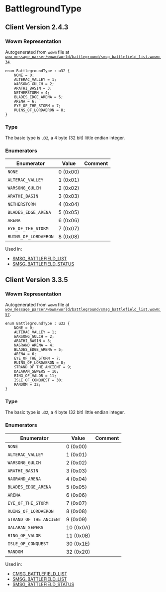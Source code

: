 # BattlegroundType

## Client Version 2.4.3

### Wowm Representation

Autogenerated from `wowm` file at [`wow_message_parser/wowm/world/battleground/smsg_battlefield_list.wowm:34`](https://github.com/gtker/wow_messages/tree/main/wow_message_parser/wowm/world/battleground/smsg_battlefield_list.wowm#L34).

```rust,ignore
enum BattlegroundType : u32 {
    NONE = 0;
    ALTERAC_VALLEY = 1;
    WARSONG_GULCH = 2;
    ARATHI_BASIN = 3;
    NETHERSTORM = 4;
    BLADES_EDGE_ARENA = 5;
    ARENA = 6;
    EYE_OF_THE_STORM = 7;
    RUINS_OF_LORDAERON = 8;
}
```
### Type
The basic type is `u32`, a 4 byte (32 bit) little endian integer.
### Enumerators
| Enumerator | Value  | Comment |
| --------- | -------- | ------- |
| `NONE` | 0 (0x00) |  |
| `ALTERAC_VALLEY` | 1 (0x01) |  |
| `WARSONG_GULCH` | 2 (0x02) |  |
| `ARATHI_BASIN` | 3 (0x03) |  |
| `NETHERSTORM` | 4 (0x04) |  |
| `BLADES_EDGE_ARENA` | 5 (0x05) |  |
| `ARENA` | 6 (0x06) |  |
| `EYE_OF_THE_STORM` | 7 (0x07) |  |
| `RUINS_OF_LORDAERON` | 8 (0x08) |  |

Used in:
* [SMSG_BATTLEFIELD_LIST](smsg_battlefield_list.md)
* [SMSG_BATTLEFIELD_STATUS](smsg_battlefield_status.md)

## Client Version 3.3.5

### Wowm Representation

Autogenerated from `wowm` file at [`wow_message_parser/wowm/world/battleground/smsg_battlefield_list.wowm:57`](https://github.com/gtker/wow_messages/tree/main/wow_message_parser/wowm/world/battleground/smsg_battlefield_list.wowm#L57).

```rust,ignore
enum BattlegroundType : u32 {
    NONE = 0;
    ALTERAC_VALLEY = 1;
    WARSONG_GULCH = 2;
    ARATHI_BASIN = 3;
    NAGRAND_ARENA = 4;
    BLADES_EDGE_ARENA = 5;
    ARENA = 6;
    EYE_OF_THE_STORM = 7;
    RUINS_OF_LORDAERON = 8;
    STRAND_OF_THE_ANCIENT = 9;
    DALARAN_SEWERS = 10;
    RING_OF_VALOR = 11;
    ISLE_OF_CONQUEST = 30;
    RANDOM = 32;
}
```
### Type
The basic type is `u32`, a 4 byte (32 bit) little endian integer.
### Enumerators
| Enumerator | Value  | Comment |
| --------- | -------- | ------- |
| `NONE` | 0 (0x00) |  |
| `ALTERAC_VALLEY` | 1 (0x01) |  |
| `WARSONG_GULCH` | 2 (0x02) |  |
| `ARATHI_BASIN` | 3 (0x03) |  |
| `NAGRAND_ARENA` | 4 (0x04) |  |
| `BLADES_EDGE_ARENA` | 5 (0x05) |  |
| `ARENA` | 6 (0x06) |  |
| `EYE_OF_THE_STORM` | 7 (0x07) |  |
| `RUINS_OF_LORDAERON` | 8 (0x08) |  |
| `STRAND_OF_THE_ANCIENT` | 9 (0x09) |  |
| `DALARAN_SEWERS` | 10 (0x0A) |  |
| `RING_OF_VALOR` | 11 (0x0B) |  |
| `ISLE_OF_CONQUEST` | 30 (0x1E) |  |
| `RANDOM` | 32 (0x20) |  |

Used in:
* [CMSG_BATTLEFIELD_LIST](cmsg_battlefield_list.md)
* [SMSG_BATTLEFIELD_LIST](smsg_battlefield_list.md)
* [SMSG_BATTLEFIELD_STATUS](smsg_battlefield_status.md)

